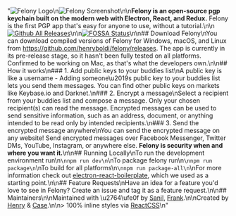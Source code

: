 "![Felony Logo](https://i.imgur.com/gqG7XoQ.png)\n![Felony Screenshot](https://i.imgur.com/0e1ZOLp.png)\n\n**Felony is an open-source pgp keychain built on the modern web with Electron, React, and Redux.** Felony is the first PGP app that's easy for anyone to use, without a tutorial.\n\n[![Github All Releases](https://img.shields.io/github/downloads/henryboldi/felony/total.svg?maxAge=2592000)]()\n\n[![FOSSA Status](https://app.fossa.io/api/projects/git%2Bhttps%3A%2F%2Fgithub.com%2Fhenryboldi%2Ffelony.svg?size=large)](https://app.fossa.io/projects/git%2Bhttps%3A%2F%2Fgithub.com%2Fhenryboldi%2Ffelony?ref=badge_large)\n\n## Download Felony\nYou can download compiled versions of Felony for Windows, macOS, and Linux from https://github.com/henryboldi/felony/releases. The app is currently in its pre-release stage, so it hasn't been fully tested on all platforms. Confirmed to be working on Mac, as that's what the developers own.\n\n## How it works\n### 1. Add public keys to your buddies list\nA public key is like a username - Adding someone\u2019s public key to your buddies list lets you send them messages. You can find other public keys on markets like Keybase.io and Darknet.\n### 2. Encrypt a message\nSelect a recipient from your buddies list and compose a message. Only your chosen recipient(s) can read the message. Encrypted messages can be used to send sensitive information, such as an address, document, or anything intended to be read only by intended recipients.\n### 3. Send the encrypted message anywhere\nYou can send the encrypted message on any website! Send encrypted messages over Facebook Messenger, Twitter DMs, YouTube, Instagram, or anywhere else. **Felony is security when and where you want it.**\n\n## Running Locally\nTo run the development environment run\n```\nnpm run dev\n```\nTo package felony run\n```\nnpm run package\n```\nTo build for all platforms\n```\nnpm run package-all\n```\nFor more information check out [electron-react-boilerplate](https://github.com/chentsulin/electron-react-boilerplate), which we used as a starting point.\n\n## Feature Requests\nHave an idea for a feature you'd love to see in Felony? Create an issue and tag it as a feature request.\n\n## Maintainers\n\nMaintained with \u2764\ufe0f by [Sanil](https://github.com/TechyPeople), [Frank](https://github.com/frankcash).\n\nCreated by [Henry](https://github.com/henryboldi) & [Case](https://github.com/casesandberg).\n\n> 100% inline styles via [ReactCSS](http://reactcss.com/)\n"